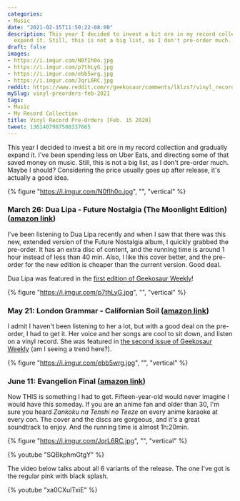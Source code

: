 ```yaml
---
categories:
- Music
date: "2021-02-15T11:50:22-08:00"
description: This year I decided to invest a bit ore in my record collection and gradually
  expand it. Still, this is not a big list, as I don't pre-order much.
draft: false
images:
- https://i.imgur.com/N0fIh0o.jpg
- https://i.imgur.com/p7thLyG.jpg
- https://i.imgur.com/ebb5wrg.jpg
- https://i.imgur.com/JqrL6RC.jpg
reddit: https://www.reddit.com/r/geekosaur/comments/lklzs7/vinyl_record_preorders_feb_15_2020/
mySlug: vinyl-preorders-feb-2021
tags:
- Music
- My Record Collection
title: Vinyl Record Pre-Orders [Feb. 15 2020]
tweet: 1361407987588337665
---
```


This year I decided to invest a bit ore in my record collection and gradually expand it. I've been spending less on Uber Eats, and directing some of that saved money on music. Still, this is not a big list, as I don't pre-order much. Maybe I should? Considering the price usually goes up after release, it's actually a good idea.

{% figure "https://i.imgur.com/N0fIh0o.jpg", "", "vertical" %}

<!--more-->

### March 26: Dua Lipa - Future Nostalgia (The Moonlight Edition) ([amazon link](https://amzn.to/3alGSI1))

I've been listening to Dua Lipa recently and when I saw that there was this new, extended version of the Future Nostalgia album, I quickly grabbed the pre-order. It has an extra disc of content, and the running time is around 1 hour instead of less than 40 min. Also, I like this cover better, and the pre-order for the new edition is cheaper than the current version. Good deal.

Dua Lipa was featured in the [first edition of Geekosaur Weekly](https://geekosaur.com/post/geekosaur_weekly_1/)!

{% figure "https://i.imgur.com/p7thLyG.jpg", "", "vertical" %}

### May 21: London Grammar - Californian Soil ([amazon link](https://amzn.to/2LSj1q6))

I admit I haven't been listening to her a lot, but with a good deal on the pre-order, I had to get it. Her voice and her songs are cool to sit down, and listen on a vinyl record. She was featured in [the second issue of Geekosaur Weekly](https://geekosaur.com/post/geekosaur-weekly-2/) (am I seeing a trend here?).

{% figure "https://i.imgur.com/ebb5wrg.jpg", "", "vertical" %}

### June 11: Evangelion Final ([amazon link](https://amzn.to/37fvBqM))

Now THIS is something I had to get. Fifteen-year-old would never imagine I would have this someday. If you are an anime fan and older than 30, I'm sure you heard *Zankoku na Tenshi no Teeze* on every anime karaoke at every con. The cover and the discs are gorgeous, and it's a great soundtrack to enjoy. And the running time is almost 1h:20min.

{% figure "https://i.imgur.com/JqrL6RC.jpg", "", "vertical" %}

{% youtube "SQBkphmGtgY" %}

The video below talks about all 6 variants of the release. The one I've got is the regular pink with black splash.

{% youtube "xa0CXulTxiE" %}
